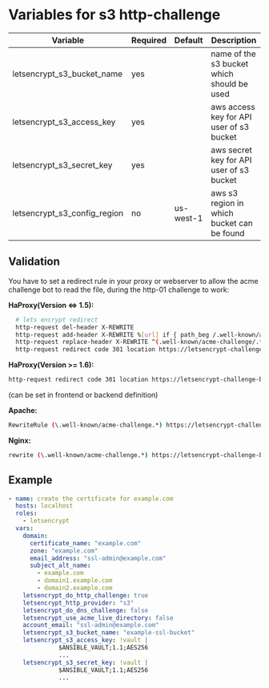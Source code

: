 # Variables for s3 http-challenge

| Variable                            | Required | Default   | Description
|-------------------------------------|----------|-----------|------------
| letsencrypt_s3_bucket_name          | yes      |           | name of the s3 bucket which should be used
| letsencrypt_s3_access_key           | yes      |           | aws access key for API user of s3 bucket
| letsencrypt_s3_secret_key           | yes      |           | aws secret key for API user of s3 bucket
| letsencrypt_s3_config_region        | no       | us-west-1 | aws s3 region in which bucket can be found

## Validation

You have to set a redirect rule in your proxy or webserver to allow the acme challenge bot to read the file, during the http-01 challenge to work:

**HaProxy(Version <=> 1.5):**

```bash
  # lets encrypt redirect
  http-request del-header X-REWRITE
  http-request add-header X-REWRITE %[url] if { path_beg /.well-known/acme-challenge }
  http-request replace-header X-REWRITE ^(.well-known/acme-challenge/.*)?$ /\1 if { hdr_cnt(X-REWRITE) gt 0 }
  http-request redirect code 301 location https://letsencrypt-challenge-bucket.s3.amazonaws.com%[hdr(X-REWRITE)] if { hdr_cnt(X-REWRITE) gt 0 }
```

**HaProxy(Version >= 1.6):**

```bash
http-request redirect code 301 location https://letsencrypt-challenge-bucket.s3.amazonaws.com%[url,regsub(^/.well-known/acme-challenge,/.well-known/acme-challenge,)] if { path_beg /.well-known/acme-challenge }
```

(can be set in frontend or backend definition)

**Apache:**

```bash
RewriteRule (\.well-known/acme-challenge.*) https://letsencrypt-challenge-bucket.s3.amazonaws.com/$1
```

**Nginx:**

```bash
rewrite (\.well-known/acme-challenge.*) https://letsencrypt-challenge-bucket.s3.amazonaws.com/$1
```

## Example

```yaml
- name: create the certificate for example.com
  hosts: localhost
  roles:
    - letsencrypt
  vars:
    domain:
      certificate_name: "example.com"
      zone: "example.com"
      email_address: "ssl-admin@example.com"
      subject_alt_name:
        - example.com
        - domain1.example.com
        - domain2.example.com
    letsencrypt_do_http_challenge: true
    letsencrypt_http_provider: "s3"
    letsencrypt_do_dns_challenge: false
    letsencrypt_use_acme_live_directory: false
    account_email: "ssl-admin@example.com"
    letsencrypt_s3_bucket_name: "example-ssl-bucket"
    letsencrypt_s3_access_key: !vault |
              $ANSIBLE_VAULT;1.1;AES256
              ...
    letsencrypt_s3_secret_key: !vault |
              $ANSIBLE_VAULT;1.1;AES256
              ...
```
